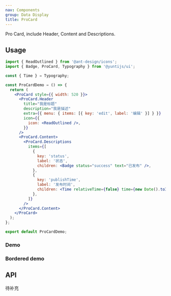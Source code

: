 ```yaml
---
nav: Components
group: Data Display
title: ProCard
---
```


Pro Card, include Header, Content and Descriptions.

## Usage

```jsx | pure
import { ReadOutlined } from '@ant-design/icons';
import { Badge, ProCard, Typography } from '@yuntijs/ui';

const { Time } = Typography;

const ProCardDemo = () => {
  return (
    <ProCard style={{ width: 520 }}>
      <ProCard.Header
        title="我是标题"
        description="我是描述"
        extra={{ menu: { items: [{ key: 'edit', label: '编辑' }] } }}
        icon={{
          icon: <ReadOutlined />,
        }}
      />
      <ProCard.Content>
        <ProCard.Descriptions
          items={[
            {
              key: 'status',
              label: '状态',
              children: <Badge status="success" text="已发布" />,
            },
            {
              key: 'publishTime',
              label: '发布时间',
              children: <Time relativeTime={false} time={new Date().toISOString()} />,
            },
          ]}
        />
      </ProCard.Content>
    </ProCard>
  );
};

export default ProCardDemo;
```

### Demo

<code src="./demos/index.tsx"></code>

### Bordered demo

<code src="./demos/Bordered.tsx"></code>

## API

待补充

<!-- <API id="ProCard"></API> -->
